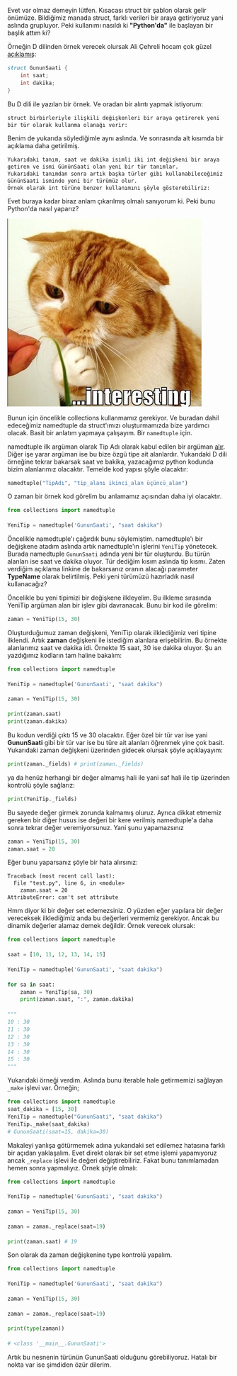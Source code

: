 <!--
.. title: Python'da Struct Kullanımı
.. slug: pythonda-struct-kullanimi
.. date: 2016-03-30
.. tags: python, programlama
.. category: Python, Programlama
.. description: Python'da Struct Kullanımı
.. type: text
-->

Evet var olmaz demeyin lütfen. Kısacası struct bir şablon olarak gelir önümüze. Bildiğimiz manada struct, farklı verileri bir araya getiriyoruz yani aslında grupluyor. Peki kullanımı nasıldı ki **"Python'da"** ile başlayan bir başlık attım ki?

Örneğin D dilinden örnek verecek olursak Ali Çehreli hocam çok güzel [açıklamış](http://ddili.org/ders/d/yapilar.html):
<!-- TEASER_END -->

```d
struct GununSaati {
    int saat;
    int dakika;
}
```

Bu D dili ile yazılan bir örnek. Ve oradan bir alıntı yapmak istiyorum:

    struct birbirleriyle ilişkili değişkenleri bir araya getirerek yeni bir tür olarak kullanma olanağı verir:

Benim de yukarıda söylediğimle aynı aslında. Ve sonrasında alt kısımda bir açıklama daha getirilmiş.

    Yukarıdaki tanım, saat ve dakika isimli iki int değişkeni bir araya getiren ve ismi GününSaati olan yeni bir tür tanımlar.
    Yukarıdaki tanımdan sonra artık başka türler gibi kullanabileceğimiz GününSaati isminde yeni bir türümüz olur.
    Örnek olarak int türüne benzer kullanımını şöyle gösterebiliriz:

Evet buraya kadar biraz anlam çıkarılmış olmalı sanıyorum ki. Peki bunu Python'da nasıl yaparız?

![/galleries/inte/cat.png](/galleries/inte/cat.png)

Bunun için öncelikle collections kullanmamız gerekiyor. Ve buradan dahil edeceğimiz namedtuple da struct'ımızı oluşturmamızda bize yardımcı olacak. Basit bir anlatım yapmaya çalışayım. Bir `namedtuple` için.

namedtuple ilk argüman olarak Tip Adı olarak kabul edilen bir argüman [alır](https://docs.python.org/dev/library/collections.html#collections.namedtuple). Diğer işe yarar argüman ise bu bize özgü tipe ait alanlardır. Yukarıdaki D dili örneğine tekrar bakarsak saat ve bakika, yazacağımız python kodunda bizim alanlarımız olacaktır. Temelde kod yapısı şöyle olacaktır:

```python
namedtuple("TipAdı", "tip_alanı ikinci_alan üçüncü_alan")
```
O zaman bir örnek kod görelim bu anlamamız açısından daha iyi olacaktır.

```python
from collections import namedtuple

YeniTip = namedtuple('GununSaati', "saat dakika")
```

Öncelikle namedtuple'ı çağırdık bunu söylemiştim. namedtuple'ı bir değişkene atadım aslında artık namedtuple'ın işlerini `YeniTip` yönetecek. Burada namedtuple `GununSaati` adında yeni bir tür oluşturdu. Bu türün alanları ise saat ve dakika oluyor. Tür dediğim kısım aslında tip kısmı. Zaten verdiğim açıklama linkine de bakarsanız oranın alacağı parameter **TypeName** olarak belirtilmiş. Peki yeni türümüzü hazırladık nasıl kullanacağız?

Öncelikle bu yeni tipimizi bir değişkene ilkleyelim. Bu ilkleme sırasında YeniTip argüman alan bir işlev gibi davranacak. Bunu bir kod ile görelim:

```python
zaman = YeniTip(15, 30)
```

Oluşturduğumuz zaman değişkeni, YeniTip olarak ilklediğimiz veri tipine ilklendi. Artık **zaman** değişkeni ile istediğim alanlara erişebilirim. Bu örnekte alanlarımız saat ve dakika idi. Örnekte 15 saat, 30 ise dakika oluyor. Şu an yazdığımız kodların tam haline bakalım:

```python
from collections import namedtuple

YeniTip = namedtuple('GununSaati', "saat dakika")

zaman = YeniTip(15, 30)

print(zaman.saat)
print(zaman.dakika)
```

Bu kodun verdiği çıktı 15 ve 30 olacaktır. Eğer özel bir tür var ise yani **GununSaati** gibi bir tür var ise bu türe ait alanları öğrenmek yine çok basit. Yukarıdaki zaman değişkeni üzerinden gidecek olursak şöyle açıklayayım:

```python
print(zaman._fields) # print(zaman._fields)
```

ya da henüz herhangi bir değer almamış hali ile yani saf hali ile tip üzerinden kontrolü şöyle sağlarız:

```python
print(YeniTip._fields)
```

Bu sayede değer girmek zorunda kalmamış oluruz. Ayrıca dikkat etmemiz gereken bir diğer husus ise değeri bir kere verilmiş namedtuple'a daha sonra tekrar değer veremiyorsunuz. Yani şunu yapamazsınız

```python
zaman = YeniTip(15, 30)
zaman.saat = 20
```

Eğer bunu yaparsanız şöyle bir hata alırsınız:

    Traceback (most recent call last):
      File "test.py", line 6, in <module>
        zaman.saat = 20
    AttributeError: can't set attribute

Hmm diyor ki bir değer set edemezsiniz. O yüzden eğer yapılara bir değer vereceksek ilklediğimiz anda bu değerleri vermemiz gerekiyor. Ancak bu dinamik değerler alamaz demek değildir. Örnek verecek olursak:

```python
from collections import namedtuple

saat = [10, 11, 12, 13, 14, 15]

YeniTip = namedtuple('GununSaati', "saat dakika")

for sa in saat:
    zaman = YeniTip(sa, 30)
    print(zaman.saat, ":", zaman.dakika)

"""
10 : 30
11 : 30
12 : 30
13 : 30
14 : 30
15 : 30
"""
```

Yukarıdaki örneği verdim. Aslında bunu iterable hale getirmemizi sağlayan `_make` işlevi var. Örneğin;

```python
from collections import namedtuple
saat_dakika = [15, 30]
YeniTip = namedtuple("GununSaati", "saat dakika")
YeniTip._make(saat_dakika)
# GununSaati(saat=15, dakika=30)
```

Makaleyi yanlışa götürmemek adına yukarıdaki set edilemez hatasına farklı bir açıdan yaklaşalım. Evet direkt olarak bir set etme işlemi yapamıyoruz ancak `_replace` işlevi ile değeri değiştirebiliriz. Fakat bunu tanımlamadan hemen sonra yapmalıyız. Örnek şöyle olmalı:

```python
from collections import namedtuple

YeniTip = namedtuple('GununSaati', "saat dakika")

zaman = YeniTip(15, 30)

zaman = zaman._replace(saat=19)

print(zaman.saat) # 19
```

Son olarak da zaman değişkenine type kontrolü yapalım.

```python
from collections import namedtuple

YeniTip = namedtuple('GununSaati', "saat dakika")

zaman = YeniTip(15, 30)

zaman = zaman._replace(saat=19)

print(type(zaman))

# <class '__main__.GununSaati'>
```

Artık bu nesnenin türünün GununSaati olduğunu görebiliyoruz. Hatalı bir nokta var ise şimdiden özür dilerim.
